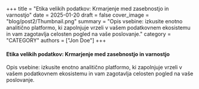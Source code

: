 +++
title = "Etika velikih podatkov: Krmarjenje med zasebnostjo in varnostjo"
date = 2025-01-20
draft = false
cover_image = "blog/post2/Thumbnail.png"
summary = "Opis vsebine: izkusite enotno analitično platformo, ki zapolnjuje vrzeli v vašem podatkovnem ekosistemu in vam zagotavlja celosten pogled na vaše poslovanje."
category = "CATEGORY"
authors = ["Jon Doe"]
+++

#### Etika velikih podatkov: Krmarjenje med zasebnostjo in varnostjo

Opis vsebine: izkusite enotno analitično platformo, ki zapolnjuje vrzeli v vašem podatkovnem ekosistemu in vam zagotavlja celosten pogled na vaše poslovanje.
